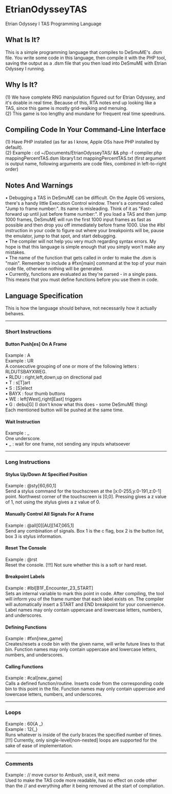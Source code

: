 # EtrianOdysseyTAS  
Etrian Odyssey I TAS Programming Language  
  
## What Is It?  
This is a simple programming language that compiles to DeSmuME's .dsm file. You write some code in this language, then compile it with the PHP tool, saving the output as a .dsm file that you then load into DeSmuME with Etrian Odyssey I running.  
  
## Why Is It?  
(1) We have complete RNG manipulation figured out for Etrian Odyssey, and it's doable in real time. Because of this, RTA notes end up looking like a TAS, since this game is mostly grid-walking and menuing.  
(2) This game is too lengthy and mundane for frequent real time speedruns.  

## Compiling Code In Your Command-Line Interface  
(1) Have PHP installed (as far as I know, Apple OSs have PHP installed by default).  
(2) Example : cd ~/Documents/EtrianOdysseyTAS/ && php -f compiler.php mappingPercentTAS.dsm library1.txt mappingPercentTAS.txt (first argument is output name, following arguments are code files, combined in left-to-right order)  
  
## Notes And Warnings  
• Debugging a TAS in DeSmuME can be difficult. On the Apple OS versions, there's a handy little Execution Control window. There's a command called "Jump to frame number:". Its name is misleading. Think of it as "Fast-forward up until just before frame number:". If you load a TAS and then jump 1000 frames, DeSmuME will run the first 1000 input frames as fast as possible and then drop you off immediately before frame 1000. Use the #lbl instruction in your code to figure out where your breakpoints will be, pause the emulator, jump to that spot, and start debugging.  
• The compiler will not help you very much regarding syntax errors. My hope is that this language is simple enough that you simply won't make any mistakes.  
• The name of the function that gets called in order to make the .dsm is "main". Remember to include a #fxn[main] command at the top of your main code file, otherwise nothing will be generated.  
• Currently, functions are evaluated as they're parsed - in a single pass. This means that you must define functions before you use them in code.  
  
## Language Specification  
This is how the language should behave, not necessarily how it actually behaves.  
  
---  
  
### Short Instructions  
  
#### Button Push[es] On A Frame  
Example : A  
Example : UR  
A consecutive grouping of one or more of the following letters : RLDUTSBAYXWEG.  
• RLDU : right,left,down,up on directional pad  
• T    : s[T]art  
• S    : [S]elect  
• BAYX : four thumb buttons  
• WE   : left[West],right[East] triggers  
• G    : debu[G] (I don't know what this does - some DeSmuME thing)  
Each mentioned button will be pushed at the same time.  
  
#### Wait Instruction  
Example : \_  
One underscore.  
• \_ : wait for one frame, not sending any inputs whatsoever  
  
---  
  
### Long Instructions  
  
#### Stylus Up/Down At Specified Position  
Example : @sty[60,60,1]  
Send a stylus command for the touchscreen at the [x:0-255,y:0-191,z:0-1] point. Northwest corner of the touchscreen is [0,0]. Pressing gives a z value of 1, not using the stylus gives a z value of 0.  
  
#### Manually Control All Signals For A Frame  
Example : @all[0][AU][147,065,1]  
Send any combination of signals. Box 1 is the c flag, box 2 is the button list, box 3 is stylus information.  
  
#### Reset The Console  
Example : @rst  
Reset the console. [!!!] Not sure whether this is a soft or hard reset.  
  
#### Breakpoint Labels  
Example : #lbl[B1F_Encounter_23_START]  
Sets an internal variable to mark this point in code. After compiling, the tool will inform you of the frame number that each label exists on. The compiler will automatically insert a START and END breakpoint for your convenience. Label names may only contain uppercase and lowercase letters, numbers, and underscores.  
  
#### Defining Functions  
Example : #fxn[new_game]  
Creates/resets a code bin with the given name, will write future lines to that bin. Function names may only contain uppercase and lowercase letters, numbers, and underscores.  
  
#### Calling Functions  
Example : #cal[new_game]  
Calls a defined function/routine. Inserts code from the corresponding code bin to this point in the file. Function names may only contain uppercase and lowercase letters, numbers, and underscores.  
  
---  
  
### Loops  
Example : 60{A \_}  
Example : 12{\_}  
Runs whatever is inside of the curly braces the specified number of times. [!!!] Currently, only single-level[non-nested] loops are supported for the sake of ease of implementation.  
  
---  
  
### Comments  
Example : // move cursor to Ambush, use it, exit menu  
Used to make the TAS code more readable, has no effect on code other than the // and everything after it being removed at the start of compilation.  
  